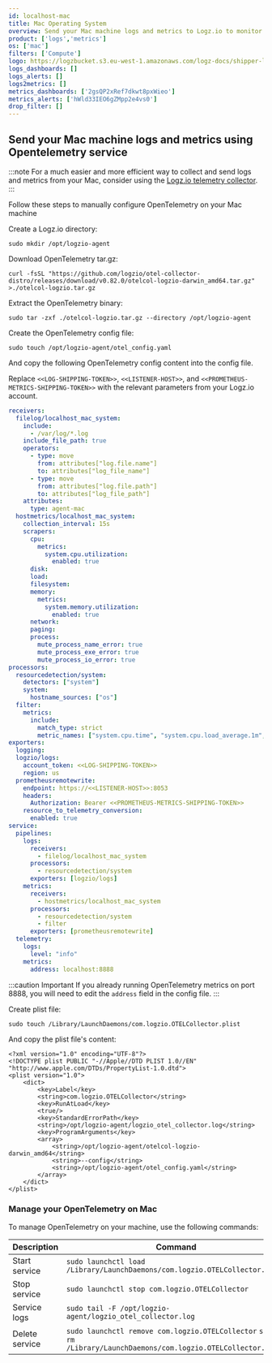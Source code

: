 ```yaml
---
id: localhost-mac
title: Mac Operating System
overview: Send your Mac machine logs and metrics to Logz.io to monitor and manage your Mac data, allowing you to identify anomalies, investigate incidents, get to the root cause of any issue, and quickly resolve it.
product: ['logs','metrics']
os: ['mac']
filters: ['Compute']
logo: https://logzbucket.s3.eu-west-1.amazonaws.com/logz-docs/shipper-logos/mac-os.svg
logs_dashboards: []
logs_alerts: []
logs2metrics: []
metrics_dashboards: ['2gsQP2xRef7dkwt8pxWieo']
metrics_alerts: ['hWld33IEO6gZMpp2e4vs0']
drop_filter: []
---
```




## Send your Mac machine logs and metrics using Opentelemetry service

:::note
For a much easier and more efficient way to collect and send logs and metrics from your Mac, consider using the [Logz.io telemetry collector](https://app.logz.io/#/dashboard/send-your-data/agent/new).
:::

Follow these steps to manually configure OpenTelemetry on your Mac machine


Create a Logz.io directory:

```shell
sudo mkdir /opt/logzio-agent
```

Download OpenTelemetry tar.gz:

```shell
curl -fsSL "https://github.com/logzio/otel-collector-distro/releases/download/v0.82.0/otelcol-logzio-darwin_amd64.tar.gz" >./otelcol-logzio.tar.gz
```

Extract the OpenTelemetry binary:

```shell
sudo tar -zxf ./otelcol-logzio.tar.gz --directory /opt/logzio-agent
```
 
Create the OpenTelemetry config file:

```shell
sudo touch /opt/logzio-agent/otel_config.yaml
```

And copy the following OpenTelemetry config content into the config file. 

Replace  `<<LOG-SHIPPING-TOKEN>>`,  `<<LISTENER-HOST>>`, and `<<PROMETHEUS-METRICS-SHIPPING-TOKEN>>` with the relevant parameters from your Logz.io account.
 

```yaml
receivers:
  filelog/localhost_mac_system:
    include:
      - /var/log/*.log
    include_file_path: true
    operators:
      - type: move
        from: attributes["log.file.name"]
        to: attributes["log_file_name"]
      - type: move
        from: attributes["log.file.path"]
        to: attributes["log_file_path"]
    attributes:
      type: agent-mac
  hostmetrics/localhost_mac_system:
    collection_interval: 15s
    scrapers:
      cpu:
        metrics:
          system.cpu.utilization:
            enabled: true
      disk:
      load:
      filesystem:
      memory:
        metrics:
          system.memory.utilization:
            enabled: true
      network:
      paging:
      process:
        mute_process_name_error: true
        mute_process_exe_error: true
        mute_process_io_error: true
processors:
  resourcedetection/system:
    detectors: ["system"]
    system:
      hostname_sources: ["os"]
  filter:
    metrics:
      include:
        match_type: strict
        metric_names: ["system.cpu.time", "system.cpu.load_average.1m", "system.cpu.load_average.5m", "system.cpu.load_average.15m", "system.cpu.utilization", "system.memory.usage", "system.memory.utilization", "system.filesystem.usage", "system.disk.io", "system.disk.io_time", "system.disk.operation_time", "system.network.connections", "system.network.io", "system.network.packets", "system.network.errors", "process.cpu.time", "process.memory.usage", "process.disk.io", "process.memory.usage", "process.memory.virtual"]
exporters:
  logging:
  logzio/logs:
    account_token: <<LOG-SHIPPING-TOKEN>>
    region: us
  prometheusremotewrite:
    endpoint: https://<<LISTENER-HOST>>:8053
    headers:
      Authorization: Bearer <<PROMETHEUS-METRICS-SHIPPING-TOKEN>>
    resource_to_telemetry_conversion:
      enabled: true
service:
  pipelines:
    logs:
      receivers:
        - filelog/localhost_mac_system
      processors:
        - resourcedetection/system
      exporters: [logzio/logs]
    metrics:
      receivers:
        - hostmetrics/localhost_mac_system
      processors:
        - resourcedetection/system
        - filter
      exporters: [prometheusremotewrite]
  telemetry:
    logs:
      level: "info"
    metrics:
      address: localhost:8888
```

:::caution Important
If you already running OpenTelemetry metrics on port 8888, you will need to edit the `address` field in the config file.
:::

Create plist file:

```shell
sudo touch /Library/LaunchDaemons/com.logzio.OTELCollector.plist
```

And copy the plist file's content:

```shell
<?xml version="1.0" encoding="UTF-8"?>
<!DOCTYPE plist PUBLIC "-//Apple//DTD PLIST 1.0//EN" "http://www.apple.com/DTDs/PropertyList-1.0.dtd">
<plist version="1.0">
    <dict>
        <key>Label</key>
        <string>com.logzio.OTELCollector</string>
        <key>RunAtLoad</key>
        <true/>
        <key>StandardErrorPath</key>
        <string>/opt/logzio-agent/logzio_otel_collector.log</string>
        <key>ProgramArguments</key>
        <array>
            <string>/opt/logzio-agent/otelcol-logzio-darwin_amd64</string>
            <string>--config</string>
            <string>/opt/logzio-agent/otel_config.yaml</string>
        </array>
    </dict>
</plist>
```

### Manage your OpenTelemetry on Mac

To manage OpenTelemetry on your machine, use the following commands:

Description|Command
|--|--|
|Start service|`sudo launchctl load /Library/LaunchDaemons/com.logzio.OTELCollector.plist`|
|Stop service|`sudo launchctl stop com.logzio.OTELCollector`|
|Service logs|`sudo tail -F /opt/logzio-agent/logzio_otel_collector.log`|
|Delete service|`sudo launchctl remove com.logzio.OTELCollector` `sudo rm /Library/LaunchDaemons/com.logzio.OTELCollector.plist`|
